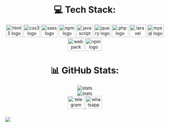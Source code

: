 <h1 align="center">💻 Tech Stack:</h1>
<div align="center">
  <img src="https://cdn.jsdelivr.net/gh/devicons/devicon/icons/html5/html5-original.svg" height="40" width="52" alt="html5 logo"  />
  <img src="https://cdn.jsdelivr.net/gh/devicons/devicon/icons/css3/css3-original.svg" height="40" width="52" alt="css3 logo"  />
  <img src="https://cdn.jsdelivr.net/gh/devicons/devicon/icons/sass/sass-original.svg" height="40" width="52" alt="sass logo"  />
<img src="https://img.shields.io/badge/BEM-<green>?style=plastic&logoColor=white" height="40" width="52" alt="npm logo"  />
  <img src="https://cdn.jsdelivr.net/gh/devicons/devicon/icons/javascript/javascript-original.svg" height="40" width="52" alt="javascript logo"  />
  <img src="https://cdn.jsdelivr.net/gh/devicons/devicon/icons/jquery/jquery-original.svg" height="40" width="52" alt="jquery logo"  />
  <img src="https://cdn.jsdelivr.net/gh/devicons/devicon/icons/php/php-original.svg" height="40" width="52" alt="php logo"  />
  <img src="https://cdn.jsdelivr.net/gh/devicons/devicon/icons/laravel/laravel-plain.svg" height="40" width="52" alt="laravel logo"  />
  <img src="https://cdn.jsdelivr.net/gh/devicons/devicon/icons/mysql/mysql-original.svg" height="40" width="52" alt="mysql logo"  />
  <img src="https://cdn.jsdelivr.net/gh/devicons/devicon/icons/webpack/webpack-original.svg" height="40" width="52" alt="webpack logo"  />
  <img src="https://cdn.jsdelivr.net/gh/devicons/devicon/icons/npm/npm-original-wordmark.svg" height="40" width="52" alt="npm logo"  />
</div>

<h1 align="center">📊 GitHub Stats:</h1>

<div align="center">
  <img src="https://github-readme-stats.vercel.app/api/top-langs/?username=Paul-Stepanov&theme=dark&hide_border=false&include_all_commits=false&count_private=false&layout=compact" alt="stats"  />  </br>
    <img src="https://github-readme-streak-stats.herokuapp.com/?user=Paul-Stepanov&theme=dark&hide_border=false" alt="stats" />
</div>

<div align="center">
    <a href="https://t.me/Paul_Stepanov">
    <img src="https://raw.githubusercontent.com/maurodesouza/profile-readme-generator/master/src/assets/icons/social/telegram/default.svg"
         width="52" height="40" alt="telegram logo"/>
    </a>
    <a href="https://wa.clck.bar/79509174660">
    <img src="https://raw.githubusercontent.com/maurodesouza/profile-readme-generator/master/src/assets/icons/social/whatsapp/default.svg"
         width="52" height="40" alt="whatsapp logo"/>
    </a>
</div>

###

[![](https://visitcount.itsvg.in/api?id=Paul-Stepanov&icon=0&color=0)](https://visitcount.itsvg.in)

